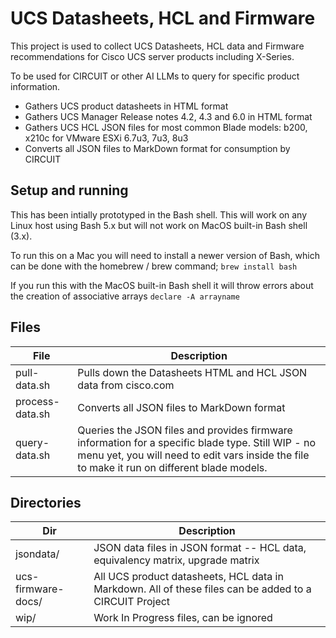 # UCS Datasheets, HCL and Firmware

This project is used to collect UCS Datasheets, HCL data and Firmware recommendations for Cisco UCS server products including X-Series.

To be used for CIRCUIT or other AI LLMs to query for specific product information.

* Gathers UCS product datasheets in HTML format
* Gathers UCS Manager Release notes 4.2, 4.3 and 6.0 in HTML format
* Gathers UCS HCL JSON files for most common Blade models: b200, x210c for VMware ESXi 6.7u3, 7u3, 8u3
* Converts all JSON files to MarkDown format for consumption by CIRCUIT

## Setup and running
This has been intially prototyped in the Bash shell. This will work on any Linux host using Bash 5.x but will not work on MacOS built-in Bash shell (3.x). 

To run this on a Mac you will need to install a newer version of Bash, which can be done with the homebrew / brew command;
```brew install bash```

If you run this with the MacOS built-in Bash shell it will throw errors about the creation of associative arrays ```declare -A arrayname```

## Files
| File | Description |
| -- | -- |
| pull-data.sh | Pulls down the Datasheets HTML and HCL JSON data from cisco.com |
| process-data.sh | Converts all JSON files to MarkDown format |
| query-data.sh | Queries the JSON files and provides firmware information for a specific blade type. Still WIP  - no menu yet, you will need to edit vars inside the file to make it run on different blade models. |


## Directories
  
| Dir | Description |
|--|--|
| jsondata/ | JSON data files in JSON format -- HCL data, equivalency matrix, upgrade matrix |
| ucs-firmware-docs/ | All UCS product datasheets, HCL data in Markdown. All of these files can be added to a CIRCUIT Project | 
| wip/ | Work In Progress files, can be ignored |


